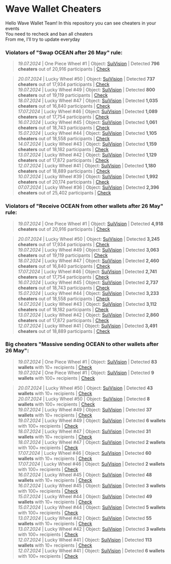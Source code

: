 # Wave Wallet Cheaters

Hello Wave Wallet Team!
In this repository you can see cheaters in your events  
You need to recheck and ban all cheaters  
From me, I'll try to update everyday

### Violators of "Swap OCEAN after 26 May" rule:

> *19.07.2024* | One Piece Wheel #1 | Object: [SuiVision](https://suivision.xyz/object/0x4a9281e3e9724cdb56efbb58f0e219d0108457b9f834ddd70789c69efa511a88) | Detected **796  cheaters** out of 20,916 participants | [Check](https://github.com/nobrainmoves/wavewalletcheaters/blob/main/SwapCheaters/Swap%20Ocean%20One%20Piece%20Wheel%20%231.json)  

> *20.07.2024* | Lucky Wheel #50 | Object: [SuiVision](https://suivision.xyz/object/0x73323063a1880a15008f3d7c00eeb2fe34359d2da7ae6c459d584c5df82fa7ca) | Detected **737  cheaters** out of 17,934 participants | [Check](https://github.com/nobrainmoves/wavewalletcheaters/blob/main/SwapCheaters/Swap%20Ocean%20Lucky%20Wheel%20%2350.json)  
> *19.07.2024* | Lucky Wheel #49 | Object: [SuiVision](https://suivision.xyz/object/0xea8df7f0fba60da247377750725fe8aaf39121d163fa999b854153a3f5075fa0) | Detected **800  cheaters** out of 19,119 participants | [Check](https://github.com/nobrainmoves/wavewalletcheaters/blob/main/SwapCheaters/Swap%20Ocean%20Lucky%20Wheel%20%2349.json)  
> *18.07.2024* | Lucky Wheel #47 | Object: [SuiVision](https://suivision.xyz/object/0x03494310756fbc9c204bea4ecb13bd791030d951e14da28803ed5b78572da548) | Detected **1,035  cheaters** out of 16,840 participants | [Check](https://github.com/nobrainmoves/wavewalletcheaters/blob/main/SwapCheaters/Swap%20Ocean%20Lucky%20Wheel%20%2347.json)  
> *17.07.2024* | Lucky Wheel #46 | Object: [SuiVision](https://suivision.xyz/object/0x5ba1d48cac15f2a8362861a4377a490dc47e45208ad2b239d90ad528b8e97116) | Detected **1,089  cheaters** out of 17,754 participants | [Check](https://github.com/nobrainmoves/wavewalletcheaters/blob/main/SwapCheaters/Swap%20Ocean%20Lucky%20Wheel%20%2346.json)  
> *16.07.2024* | Lucky Wheel #45 | Object: [SuiVision](https://suivision.xyz/object/0x5bcfd1a83abb262ee102d0b2fa2e4fe6ef250308fa5536f9a98d0103966473e6) | Detected **1,061  cheaters** out of 18,743 participants | [Check](https://github.com/nobrainmoves/wavewalletcheaters/blob/main/SwapCheaters/Swap%20Ocean%20Lucky%20Wheel%20%2345.json)  
> *15.07.2024* | Lucky Wheel #44 | Object: [SuiVision](https://suivision.xyz/object/0x493dd3eb5eb66f64b8daea53df5446840234481c47f68a1aa962d32cc3f77845) | Detected **1,105 cheaters** out of 18,558 participants | [Check](https://github.com/nobrainmoves/wavewalletcheaters/blob/main/SwapCheaters/Swap%20Ocean%20Lucky%20Wheel%20%2344.json)  
> *14.07.2024* | Lucky Wheel #43 | Object: [SuiVision](https://suivision.xyz/object/0x4ce329d2a0566ef70ea577014560e115152a49da0c9af7f82199a124c41c2d29) | Detected **1,159 cheaters** out of 18,182 participants | [Check](https://github.com/nobrainmoves/wavewalletcheaters/blob/main/SwapCheaters/Swap%20Ocean%20Lucky%20Wheel%20%2343.json)  
> *13.07.2024* | Lucky Wheel #42 | Object: [SuiVision](https://suivision.xyz/object/0x586eac29326c335cc78b6e11f4c266c1592b2bc64e9d056f770b069eebcb9e95) | Detected **1,129 cheaters** out of 17,872 participants | [Check](https://github.com/nobrainmoves/wavewalletcheaters/blob/main/SwapCheaters/Swap%20Ocean%20Lucky%20Wheel%20%2342.json)  
> *12.07.2024* | Lucky Wheel #41 | Object: [SuiVision](https://suivision.xyz/object/0xb8b298da57585c4d1d2d3d239ced67c1d359b0fd573affa618ad5242eb162578) | Detected **1,180 cheaters** out of 18,889 participants | [Check](https://github.com/nobrainmoves/wavewalletcheaters/blob/main/SwapCheaters/Swap%20Ocean%20Lucky%20Wheel%20%2341.json)  
> *10.07.2024* | Lucky Wheel #39 | Object: [SuiVision](https://suivision.xyz/object/0x28e858b5e05b11634bc0f8b1e8f1ff33f589f1b815d19a69c849fd573de39eb7) | Detected **1,992 cheaters** out of 20,174 participants | [Check](https://github.com/nobrainmoves/wavewalletcheaters/blob/main/SwapCheaters/Swap%20Ocean%20Lucky%20Wheel%20%2339.json)   
> *07.07.2024* | Lucky Wheel #36 | Object: [SuiVision](https://suivision.xyz/object/0xf9b22eab6792504b2fc145328d4db738951cebb01043490e8e093d967a6ed2fc) | Detected **2,396 cheaters** out of 25,402 participants | [Check](https://github.com/nobrainmoves/wavewalletcheaters/blob/main/SwapCheaters/Swap%20Ocean%20Lucky%20Wheel%20%2336.json)  



### Violators of "Receive OCEAN from other wallets after 26 May" rule:

> *19.07.2024* | One Piece Wheel #1 | Object: [SuiVision](https://suivision.xyz/object/0x4a9281e3e9724cdb56efbb58f0e219d0108457b9f834ddd70789c69efa511a88) | Detected **4,918  cheaters** out of 20,916 participants | [Check](https://github.com/nobrainmoves/wavewalletcheaters/blob/main/ReceiveCheaters/Receive%20Ocean%20One%20Piece%20Wheel%20%231.json)  

> *20.07.2024* | Lucky Wheel #50 | Object: [SuiVision](https://suivision.xyz/object/0x73323063a1880a15008f3d7c00eeb2fe34359d2da7ae6c459d584c5df82fa7ca) | Detected **3,245  cheaters** out of 17,934 participants | [Check](https://github.com/nobrainmoves/wavewalletcheaters/blob/main/ReceiveCheaters/Receive%20Ocean%20Lucky%20Wheel%20%2350.json)  
> *19.07.2024* | Lucky Wheel #49 | Object: [SuiVision](https://suivision.xyz/object/0xea8df7f0fba60da247377750725fe8aaf39121d163fa999b854153a3f5075fa0) | Detected **3,063  cheaters** out of 19,119 participants | [Check](https://github.com/nobrainmoves/wavewalletcheaters/blob/main/ReceiveCheaters/Receive%20Ocean%20Lucky%20Wheel%20%2349.json)  
> *18.07.2024* | Lucky Wheel #47 | Object: [SuiVision](https://suivision.xyz/object/0x03494310756fbc9c204bea4ecb13bd791030d951e14da28803ed5b78572da548) | Detected **2,460  cheaters** out of 16,840 participants | [Check](https://github.com/nobrainmoves/wavewalletcheaters/blob/main/ReceiveCheaters/Receive%20Ocean%20Lucky%20Wheel%20%2347.json)  
> *17.07.2024* | Lucky Wheel #46 | Object: [SuiVision](https://suivision.xyz/object/0x5ba1d48cac15f2a8362861a4377a490dc47e45208ad2b239d90ad528b8e97116) | Detected **2,741  cheaters** out of 17,754 participants | [Check](https://github.com/nobrainmoves/wavewalletcheaters/blob/main/ReceiveCheaters/Receive%20Ocean%20Lucky%20Wheel%20%2346.json)  
> *16.07.2024* | Lucky Wheel #45 | Object: [SuiVision](https://suivision.xyz/object/0x5bcfd1a83abb262ee102d0b2fa2e4fe6ef250308fa5536f9a98d0103966473e6) | Detected **2,737  cheaters** out of 18,743 participants | [Check](https://github.com/nobrainmoves/wavewalletcheaters/blob/main/ReceiveCheaters/Receive%20Ocean%20Lucky%20Wheel%20%2346.json)  
> *15.07.2024* | Lucky Wheel #44 | Object: [SuiVision](https://suivision.xyz/object/0x493dd3eb5eb66f64b8daea53df5446840234481c47f68a1aa962d32cc3f77845) | Detected **3,233 cheaters** out of 18,558 participants | [Check](https://github.com/nobrainmoves/wavewalletcheaters/blob/main/ReceiveCheaters/Receive%20Ocean%20Lucky%20Wheel%20%2344.json)  
> *14.07.2024* | Lucky Wheel #43 | Object: [SuiVision](https://suivision.xyz/object/0x4ce329d2a0566ef70ea577014560e115152a49da0c9af7f82199a124c41c2d29) | Detected **3,112 cheaters** out of 18,182 participants | [Check](https://github.com/nobrainmoves/wavewalletcheaters/blob/main/ReceiveCheaters/Receive%20Ocean%20Lucky%20Wheel%20%2343.json)  
> *13.07.2024* | Lucky Wheel #42 | Object: [SuiVision](https://suivision.xyz/object/0x586eac29326c335cc78b6e11f4c266c1592b2bc64e9d056f770b069eebcb9e95) | Detected **2,860 cheaters** out of 17,872 participants | [Check](https://github.com/nobrainmoves/wavewalletcheaters/blob/main/ReceiveCheaters/Receive%20Ocean%20Lucky%20Wheel%20%2342.json)  
> *12.07.2024* | Lucky Wheel #41 | Object: [SuiVision](https://suivision.xyz/object/0xb8b298da57585c4d1d2d3d239ced67c1d359b0fd573affa618ad5242eb162578) | Detected **3,491 cheaters** out of 18,889 participants | [Check](https://github.com/nobrainmoves/wavewalletcheaters/blob/main/ReceiveCheaters/Receive%20Ocean%20Lucky%20Wheel%20%2341.json)  

### Big cheaters "Massive sending OCEAN to other wallets after 26 May":

> *19.07.2024* | One Piece Wheel #1 | Object: [SuiVision](https://suivision.xyz/object/0x4a9281e3e9724cdb56efbb58f0e219d0108457b9f834ddd70789c69efa511a88) | Detected **83  wallets** with 10+ recipients | [Check](https://github.com/nobrainmoves/wavewalletcheaters/blob/main/BigCheaters/Big%20Cheaters%2010%2B%20One%20Piece%20Wheel%20%231.json)  
> *19.07.2024* | One Piece Wheel #1 | Object: [SuiVision](https://suivision.xyz/object/0x4a9281e3e9724cdb56efbb58f0e219d0108457b9f834ddd70789c69efa511a88) | Detected **9  wallets** with 100+ recipients | [Check](https://github.com/nobrainmoves/wavewalletcheaters/blob/main/BigCheaters/Big%20Cheaters%20100%2B%20One%20Piece%20Wheel%20%231.json)  

> *20.07.2024* | Lucky Wheel #50 | Object: [SuiVision](https://suivision.xyz/object/0x73323063a1880a15008f3d7c00eeb2fe34359d2da7ae6c459d584c5df82fa7ca) | Detected **43  wallets** with 10+ recipients | [Check](https://github.com/nobrainmoves/wavewalletcheaters/blob/main/BigCheaters/Big%20Cheaters%2010%2B%20Lucky%20Wheel%20%2350.json)  
> *20.07.2024* | Lucky Wheel #50 | Object: [SuiVision](https://suivision.xyz/object/0x73323063a1880a15008f3d7c00eeb2fe34359d2da7ae6c459d584c5df82fa7ca) | Detected **8  wallets** with 100+ recipients | [Check](https://github.com/nobrainmoves/wavewalletcheaters/blob/main/BigCheaters/Big%20Cheaters%20100%2B%20Lucky%20Wheel%20%2350.json)  
> *19.07.2024* | Lucky Wheel #49 | Object: [SuiVision](https://suivision.xyz/object/0xea8df7f0fba60da247377750725fe8aaf39121d163fa999b854153a3f5075fa0) | Detected **37  wallets** with 10+ recipients | [Check](https://github.com/nobrainmoves/wavewalletcheaters/blob/main/BigCheaters/Big%20Cheaters%2010%2B%20Lucky%20Wheel%20%2349.json)  
> *19.07.2024* | Lucky Wheel #49 | Object: [SuiVision](https://suivision.xyz/object/0xea8df7f0fba60da247377750725fe8aaf39121d163fa999b854153a3f5075fa0) | Detected **6  wallets** with 100+ recipients | [Check](https://github.com/nobrainmoves/wavewalletcheaters/blob/main/BigCheaters/Big%20Cheaters%20100%2B%20Lucky%20Wheel%20%2349.json)  
> *18.07.2024* | Lucky Wheel #47 | Object: [SuiVision](https://suivision.xyz/object/0x03494310756fbc9c204bea4ecb13bd791030d951e14da28803ed5b78572da548) | Detected **31  wallets** with 10+ recipients | [Check](https://github.com/nobrainmoves/wavewalletcheaters/blob/main/BigCheaters/Big%20Cheaters%2010%2B%20Lucky%20Wheel%20%2347.json)  
> *18.07.2024* | Lucky Wheel #47 | Object: [SuiVision](https://suivision.xyz/object/0x03494310756fbc9c204bea4ecb13bd791030d951e14da28803ed5b78572da548) | Detected **2  wallets** with 100+ recipients | [Check](https://github.com/nobrainmoves/wavewalletcheaters/blob/main/BigCheaters/Big%20Cheaters%20100%2B%20Lucky%20Wheel%20%2347.json)  
> *17.07.2024* | Lucky Wheel #46 | Object: [SuiVision](https://suivision.xyz/object/0x5ba1d48cac15f2a8362861a4377a490dc47e45208ad2b239d90ad528b8e97116) | Detected **60  wallets** with 10+ recipients | [Check](https://github.com/nobrainmoves/wavewalletcheaters/blob/main/BigCheaters/Big%20Cheaters%2010%2B%20Lucky%20Wheel%20%2346.json)  
> *17.07.2024* | Lucky Wheel #46 | Object: [SuiVision](https://suivision.xyz/object/0x5ba1d48cac15f2a8362861a4377a490dc47e45208ad2b239d90ad528b8e97116) | Detected **2  wallets** with 100+ recipients | [Check](https://github.com/nobrainmoves/wavewalletcheaters/blob/main/BigCheaters/Big%20Cheaters%20100%2B%20Lucky%20Wheel%20%2346.json)  
> *16.07.2024* | Lucky Wheel #45 | Object: [SuiVision](https://suivision.xyz/object/0x5bcfd1a83abb262ee102d0b2fa2e4fe6ef250308fa5536f9a98d0103966473e6) | Detected **48  wallets** with 10+ recipients | [Check](https://github.com/nobrainmoves/wavewalletcheaters/blob/main/BigCheaters/Big%20Cheaters%2010%2B%20Lucky%20Wheel%20%2345.json)  
> *16.07.2024* | Lucky Wheel #45 | Object: [SuiVision](https://suivision.xyz/object/0x5bcfd1a83abb262ee102d0b2fa2e4fe6ef250308fa5536f9a98d0103966473e6) | Detected **3  wallets** with 100+ recipients | [Check](https://github.com/nobrainmoves/wavewalletcheaters/blob/main/BigCheaters/Big%20Cheaters%20100%2B%20Lucky%20Wheel%20%2345.json)  
> *15.07.2024* | Lucky Wheel #44 | Object: [SuiVision](https://suivision.xyz/object/0x493dd3eb5eb66f64b8daea53df5446840234481c47f68a1aa962d32cc3f77845) | Detected **49 wallets** with 10+ recipients | [Check](https://github.com/nobrainmoves/wavewalletcheaters/blob/main/BigCheaters/Big%20Cheaters%2010%2B%20Lucky%20Wheel%20%2344.json)  
> *15.07.2024* | Lucky Wheel #44 | Object: [SuiVision](https://suivision.xyz/object/0x493dd3eb5eb66f64b8daea53df5446840234481c47f68a1aa962d32cc3f77845) | Detected **5 wallets** with 100+ recipients | [Check](https://github.com/nobrainmoves/wavewalletcheaters/blob/main/BigCheaters/Big%20Cheaters%20100%2B%20Lucky%20Wheel%20%2344.json)  
> *13.07.2024* | Lucky Wheel #42 | Object: [SuiVision](https://suivision.xyz/object/0x586eac29326c335cc78b6e11f4c266c1592b2bc64e9d056f770b069eebcb9e95) | Detected **55 wallets** with 10+ recipients | [Check](https://github.com/nobrainmoves/wavewalletcheaters/blob/main/BigCheaters/Big%20Cheaters%2010%2B%20Lucky%20Wheel%20%2342.json)  
> *13.07.2024* | Lucky Wheel #42 | Object: [SuiVision](https://suivision.xyz/object/0x586eac29326c335cc78b6e11f4c266c1592b2bc64e9d056f770b069eebcb9e95) | Detected **3 wallets** with 100+ recipients | [Check](https://github.com/nobrainmoves/wavewalletcheaters/blob/main/BigCheaters/Big%20Cheaters%20100%2B%20Lucky%20Wheel%20%2342.json)  
> *12.07.2024* | Lucky Wheel #41 | Object: [SuiVision](https://suivision.xyz/object/0xb8b298da57585c4d1d2d3d239ced67c1d359b0fd573affa618ad5242eb162578) | Detected **113 wallets** with 10+ recipients | [Check](https://github.com/nobrainmoves/wavewalletcheaters/blob/main/BigCheaters/Big%20Cheaters%2010%2B%20Lucky%20Wheel%20%2341.json)  
> *12.07.2024* | Lucky Wheel #41 | Object: [SuiVision](https://suivision.xyz/object/0xb8b298da57585c4d1d2d3d239ced67c1d359b0fd573affa618ad5242eb162578) | Detected **6 wallets** with 100+ recipients | [Check](https://github.com/nobrainmoves/wavewalletcheaters/blob/main/BigCheaters/Big%20Cheaters%20100%2B%20Lucky%20Wheel%20%2341.json)  
